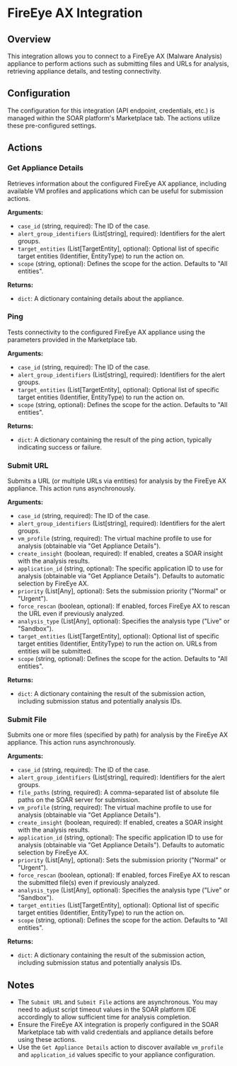 # FireEye AX Integration

## Overview

This integration allows you to connect to a FireEye AX (Malware Analysis) appliance to perform actions such as submitting files and URLs for analysis, retrieving appliance details, and testing connectivity.

## Configuration

The configuration for this integration (API endpoint, credentials, etc.) is managed within the SOAR platform's Marketplace tab. The actions utilize these pre-configured settings.

## Actions

### Get Appliance Details

Retrieves information about the configured FireEye AX appliance, including available VM profiles and applications which can be useful for submission actions.

**Arguments:**

*   `case_id` (string, required): The ID of the case.
*   `alert_group_identifiers` (List[string], required): Identifiers for the alert groups.
*   `target_entities` (List[TargetEntity], optional): Optional list of specific target entities (Identifier, EntityType) to run the action on.
*   `scope` (string, optional): Defines the scope for the action. Defaults to "All entities".

**Returns:**

*   `dict`: A dictionary containing details about the appliance.

### Ping

Tests connectivity to the configured FireEye AX appliance using the parameters provided in the Marketplace tab.

**Arguments:**

*   `case_id` (string, required): The ID of the case.
*   `alert_group_identifiers` (List[string], required): Identifiers for the alert groups.
*   `target_entities` (List[TargetEntity], optional): Optional list of specific target entities (Identifier, EntityType) to run the action on.
*   `scope` (string, optional): Defines the scope for the action. Defaults to "All entities".

**Returns:**

*   `dict`: A dictionary containing the result of the ping action, typically indicating success or failure.

### Submit URL

Submits a URL (or multiple URLs via entities) for analysis by the FireEye AX appliance. This action runs asynchronously.

**Arguments:**

*   `case_id` (string, required): The ID of the case.
*   `alert_group_identifiers` (List[string], required): Identifiers for the alert groups.
*   `vm_profile` (string, required): The virtual machine profile to use for analysis (obtainable via "Get Appliance Details").
*   `create_insight` (boolean, required): If enabled, creates a SOAR insight with the analysis results.
*   `application_id` (string, optional): The specific application ID to use for analysis (obtainable via "Get Appliance Details"). Defaults to automatic selection by FireEye AX.
*   `priority` (List[Any], optional): Sets the submission priority ("Normal" or "Urgent").
*   `force_rescan` (boolean, optional): If enabled, forces FireEye AX to rescan the URL even if previously analyzed.
*   `analysis_type` (List[Any], optional): Specifies the analysis type ("Live" or "Sandbox").
*   `target_entities` (List[TargetEntity], optional): Optional list of specific target entities (Identifier, EntityType) to run the action on. URLs from entities will be submitted.
*   `scope` (string, optional): Defines the scope for the action. Defaults to "All entities".

**Returns:**

*   `dict`: A dictionary containing the result of the submission action, including submission status and potentially analysis IDs.

### Submit File

Submits one or more files (specified by path) for analysis by the FireEye AX appliance. This action runs asynchronously.

**Arguments:**

*   `case_id` (string, required): The ID of the case.
*   `alert_group_identifiers` (List[string], required): Identifiers for the alert groups.
*   `file_paths` (string, required): A comma-separated list of absolute file paths on the SOAR server for submission.
*   `vm_profile` (string, required): The virtual machine profile to use for analysis (obtainable via "Get Appliance Details").
*   `create_insight` (boolean, required): If enabled, creates a SOAR insight with the analysis results.
*   `application_id` (string, optional): The specific application ID to use for analysis (obtainable via "Get Appliance Details"). Defaults to automatic selection by FireEye AX.
*   `priority` (List[Any], optional): Sets the submission priority ("Normal" or "Urgent").
*   `force_rescan` (boolean, optional): If enabled, forces FireEye AX to rescan the submitted file(s) even if previously analyzed.
*   `analysis_type` (List[Any], optional): Specifies the analysis type ("Live" or "Sandbox").
*   `target_entities` (List[TargetEntity], optional): Optional list of specific target entities (Identifier, EntityType) to run the action on.
*   `scope` (string, optional): Defines the scope for the action. Defaults to "All entities".

**Returns:**

*   `dict`: A dictionary containing the result of the submission action, including submission status and potentially analysis IDs.

## Notes

*   The `Submit URL` and `Submit File` actions are asynchronous. You may need to adjust script timeout values in the SOAR platform IDE accordingly to allow sufficient time for analysis completion.
*   Ensure the FireEye AX integration is properly configured in the SOAR Marketplace tab with valid credentials and appliance details before using these actions.
*   Use the `Get Appliance Details` action to discover available `vm_profile` and `application_id` values specific to your appliance configuration.
